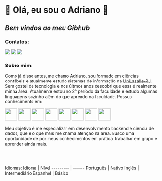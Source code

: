 # 👋 Olá, eu sou o Adriano 👋
## _Bem vindos ao meu Gibhub_

<!-- contato -->
### Contatos:

<div>
<a href="https://www.instagram.com/adriano.aguedes/" target="_blank"><img src="https://img.shields.io/badge/-Instagram-%23E4405F?style=for-the-badge&logo=instagram&logoColor=white" target="_blank"></a>
<a href="https://www.linkedin.com/in/adriano-guedes/" target="_blank"><img src="https://img.shields.io/badge/-LinkedIn-%230077B5?style=for-the-badge&logo=linkedin&logoColor=white" target="_blank"></a>   
<a href = "mailto:adrianno.aguedes@gmail.com"><img src="https://img.shields.io/badge/Gmail-D14836?style=for-the-badge&logo=gmail&logoColor=white" target="_blank"></a>
</div>


### Sobre mim:
Como já disse antes, me chamo Adriano, sou formado em ciências contábeis e atualmente estudo sistemas de informação na [UniLasalle-RJ](https://www.unilasalle.edu.br/rj). Sem gostei de tecnologia e nos últmos anos descobri que essa é realmente minha área. Atualmente estou no 2° período da faculdade e estudo algumas linguagens sozinho além do que aprendo na faculdade. 
Possuo conhecimento em:
<div>
<img src="https://cdn.jsdelivr.net/gh/devicons/devicon/icons/php/php-original.svg" width="40" height="40"/> <img src="https://cdn.jsdelivr.net/gh/devicons/devicon/icons/python/python-original.svg" width="40" height="40"/> <img src="https://cdn.jsdelivr.net/gh/devicons/devicon/icons/html5/html5-original.svg" width="40" height="40"/> <img src="https://cdn.jsdelivr.net/gh/devicons/devicon/icons/css3/css3-original-wordmark.svg" width="40" height="40"/> <img src="https://cdn.jsdelivr.net/gh/devicons/devicon/icons/javascript/javascript-original.svg" width="40" height="40"/> <img src="https://cdn.jsdelivr.net/gh/devicons/devicon/icons/c/c-original.svg" width="40" height="40"/> <img src="https://cdn.jsdelivr.net/gh/devicons/devicon/icons/mysql/mysql-original-wordmark.svg" width="40" height="40"/> <img src="https://cdn.jsdelivr.net/gh/devicons/devicon/icons/linux/linux-original.svg" width="40" height="40"/>
</div>
          
Meu objetivo é me especializar em desenvolvimento backend e ciência de dados, que é o que mais me chama atenção na área. Busco uma oportunidade de por meus conhecimentos em prática, trabalhar em grupo e aprender ainda mais.

### <svg xmlns="http://www.w3.org/2000/svg" class="icon icon-tabler icon-tabler-world" width="24" height="24" viewBox="0 0 24 24" stroke-width="2" stroke="currentColor" fill="none" stroke-linecap="round" stroke-linejoin="round">
   <path stroke="none" d="M0 0h24v24H0z" fill="none"></path>
   <path d="M3 12a9 9 0 1 0 18 0a9 9 0 0 0 -18 0"></path>
   <path d="M3.6 9h16.8"></path>
   <path d="M3.6 15h16.8"></path>
   <path d="M11.5 3a17 17 0 0 0 0 18"></path>
   <path d="M12.5 3a17 17 0 0 1 0 18"></path>
</svg> Idiomas:
  Idioma   | Nível
--------- | ------
Português | Nativo
Inglês | Intermediário
Espanhol | Básico


  
  <!--
**Adriano-Guedes/Adriano-Guedes** is a ✨ _special_ ✨ repository because its `README.md` (this file) appears on your GitHub profile.

Here are some ideas to get you started:

Tenho uma paixão por tecnologia desde a minha infância. Após me formar em contabilidade, percebi que minha verdadeira vocação é trabalhar com tecnologia e estou atualmente estudando sistemas de informação na UniLasalle-RJ.

Estou no 2° período da faculdade, estudando linguagens de programação para me especializar em desenvolvimento backend e ciência de dados. Estou procurando por oportunidades na área de tecnologia, onde eu possa aplicar meu conhecimento e habilidades em programação e contribuir para o sucesso da empresa.

- 🔭 I’m currently working on ...
- 🌱 I’m currently learning ...
- 👯 I’m looking to collaborate on ...
- 🤔 I’m looking for help with ...
- 💬 Ask me about ...
- 📫 How to reach me: ...
- 😄 Pronouns: ...
- ⚡ Fun fact: ...
-->

